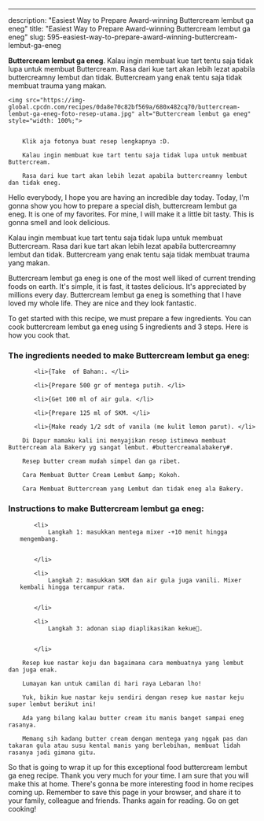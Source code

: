 ---
description: "Easiest Way to Prepare Award-winning Buttercream lembut ga eneg"
title: "Easiest Way to Prepare Award-winning Buttercream lembut ga eneg"
slug: 595-easiest-way-to-prepare-award-winning-buttercream-lembut-ga-eneg

<p>
	<strong>Buttercream lembut ga eneg</strong>. 
	Kalau ingin membuat kue tart tentu saja tidak lupa untuk membuat Buttercream. Rasa dari kue tart akan lebih lezat apabila buttercreamny lembut dan tidak. Buttercream yang enak tentu saja tidak membuat trauma yang makan.
</p>
<p>
	
	<img src="https://img-global.cpcdn.com/recipes/0da8e70c82bf569a/680x482cq70/buttercream-lembut-ga-eneg-foto-resep-utama.jpg" alt="Buttercream lembut ga eneg" style="width: 100%;">
	
	
		Klik aja fotonya buat resep lengkapnya :D.
	
		Kalau ingin membuat kue tart tentu saja tidak lupa untuk membuat Buttercream.
	
		Rasa dari kue tart akan lebih lezat apabila buttercreamny lembut dan tidak eneg.
	
</p>
<p>
	Hello everybody, I hope you are having an incredible day today. Today, I'm gonna show you how to prepare a special dish, buttercream lembut ga eneg. It is one of my favorites. For mine, I will make it a little bit tasty. This is gonna smell and look delicious.
</p>
	
<p>
	Kalau ingin membuat kue tart tentu saja tidak lupa untuk membuat Buttercream. Rasa dari kue tart akan lebih lezat apabila buttercreamny lembut dan tidak. Buttercream yang enak tentu saja tidak membuat trauma yang makan.
</p>
<p>
	Buttercream lembut ga eneg is one of the most well liked of current trending foods on earth. It's simple, it is fast, it tastes delicious. It's appreciated by millions every day. Buttercream lembut ga eneg is something that I have loved my whole life. They are nice and they look fantastic.
</p>

<p>
To get started with this recipe, we must prepare a few ingredients. You can cook buttercream lembut ga eneg using 5 ingredients and 3 steps. Here is how you cook that.
</p>

<h3>The ingredients needed to make Buttercream lembut ga eneg:</h3>

<ol>
	
		<li>{Take  of Bahan:. </li>
	
		<li>{Prepare 500 gr of mentega putih. </li>
	
		<li>{Get 100 ml of air gula. </li>
	
		<li>{Prepare 125 ml of SKM. </li>
	
		<li>{Make ready 1/2 sdt of vanila (me kulit lemon parut). </li>
	
</ol>
<p>
	
		Di Dapur mamaku kali ini menyajikan resep istimewa membuat Buttercream ala Bakery yg sangat lembut. #buttercreamalabakery#.
	
		Resep butter cream mudah simpel dan ga ribet.
	
		Cara Membuat Butter Cream Lembut &amp; Kokoh.
	
		Cara Membuat Buttercream yang Lembut dan tidak eneg ala Bakery.
	
</p>

<h3>Instructions to make Buttercream lembut ga eneg:</h3>

<ol>
	
		<li>
			Langkah 1: masukkan mentega mixer -+10 menit hingga mengembang.
			
			
		</li>
	
		<li>
			Langkah 2: masukkan SKM dan air gula juga vanili. Mixer kembali hingga tercampur rata.
			
			
		</li>
	
		<li>
			Langkah 3: adonan siap diaplikasikan kekue🤗.
			
			
		</li>
	
</ol>

<p>
	
		Resep kue nastar keju dan bagaimana cara membuatnya yang lembut dan juga enak.
	
		Lumayan kan untuk camilan di hari raya Lebaran lho!
	
		Yuk, bikin kue nastar keju sendiri dengan resep kue nastar keju super lembut berikut ini!
	
		Ada yang bilang kalau butter cream itu manis banget sampai eneg rasanya.
	
		Memang sih kadang butter cream dengan mentega yang nggak pas dan takaran gula atau susu kental manis yang berlebihan, membuat lidah rasanya jadi gimana gitu.
	
</p>

<p>
	So that is going to wrap it up for this exceptional food buttercream lembut ga eneg recipe. Thank you very much for your time. I am sure that you will make this at home. There's gonna be more interesting food in home recipes coming up. Remember to save this page in your browser, and share it to your family, colleague and friends. Thanks again for reading. Go on get cooking!
</p>
